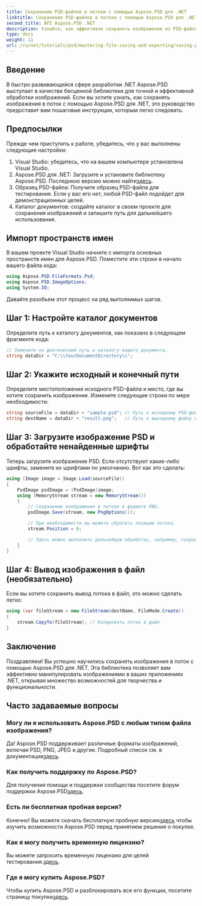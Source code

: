 ```yaml
---
title: Сохранение PSD-файлов в потоки с помощью Aspose.PSD для .NET
linktitle: Сохранение PSD-файлов в потоки с помощью Aspose.PSD для .NET
second_title: API Aspose.PSD .NET
description: Узнайте, как эффективно сохранять изображения из PSD-файлов в потоки с помощью Aspose.PSD для .NET. Это всеобъемлющее пошаговое руководство охватывает предварительные условия, коды и методы.
type: docs
weight: 11
url: /ru/net/tutorials/psd/mastering-file-saving-and-exporting/saving-psd-files-to-streams/
---
```

## Введение

В быстро развивающейся сфере разработки .NET Aspose.PSD выступает в качестве бесценной библиотеки для точной и эффективной обработки изображений. Если вы хотите узнать, как сохранять изображения в поток с помощью Aspose.PSD для .NET, это руководство предоставит вам пошаговые инструкции, которым легко следовать.

## Предпосылки

Прежде чем приступить к работе, убедитесь, что у вас выполнены следующие настройки:

1. Visual Studio: убедитесь, что на вашем компьютере установлена Visual Studio.
2.  Aspose.PSD для .NET: Загрузите и установите библиотеку Aspose.PSD. Последнюю версию можно найти[здесь](https://releases.aspose.com/psd/net/).
3. Образец PSD-файла: Получите образец PSD-файла для тестирования. Если у вас его нет, любой PSD-файл подойдет для демонстрационных целей.
4. Каталог документов: создайте каталог в своем проекте для сохранения изображений и запишите путь для дальнейшего использования.

## Импорт пространств имен

В вашем проекте Visual Studio начните с импорта основных пространств имен для Aspose.PSD. Поместите эти строки в начало вашего файла кода:

```csharp
using Aspose.PSD.FileFormats.Psd;
using Aspose.PSD.ImageOptions;
using System.IO;
```

Давайте разобьем этот процесс на ряд выполнимых шагов.

## Шаг 1: Настройте каталог документов

Определите путь к каталогу документов, как показано в следующем фрагменте кода:

```csharp
// Замените на фактический путь к каталогу вашего документа.
string dataDir = "C:\\YourDocumentDirectory\\";
```

## Шаг 2: Укажите исходный и конечный пути

Определите местоположение исходного PSD-файла и место, где вы хотите сохранить изображение. Измените следующие строки по мере необходимости:

```csharp
string sourceFile = dataDir + "sample.psd"; // Путь к исходному PSD-файлу
string destName = dataDir + "result.png";   // Путь к выходному файлу изображения
```

## Шаг 3: Загрузите изображение PSD и обработайте ненайденные шрифты

Теперь загрузите изображение PSD. Если отсутствуют какие-либо шрифты, замените их шрифтами по умолчанию. Вот как это сделать:

```csharp
using (Image image = Image.Load(sourceFile))
{
    PsdImage psdImage = (PsdImage)image;
    using (MemoryStream stream = new MemoryStream())
    {
        // Сохранение изображения в потоке в формате PNG.
        psdImage.Save(stream, new PngOptions());

        // При необходимости вы можете сбросить позицию потока.
        stream.Position = 0;

        // Здесь можно выполнить дальнейшую обработку, например, сохранение в файл или отправку по сети.
    }
}
```

## Шаг 4: Вывод изображения в файл (необязательно)

Если вы хотите сохранить вывод потока в файл, это можно сделать легко:

```csharp
using (var fileStream = new FileStream(destName, FileMode.Create))
{
    stream.CopyTo(fileStream); // Копировать поток в файл
}
```

## Заключение

Поздравляем! Вы успешно научились сохранять изображения в поток с помощью Aspose.PSD для .NET. Эта библиотека позволяет вам эффективно манипулировать изображениями в ваших приложениях .NET, открывая множество возможностей для творчества и функциональности.

## Часто задаваемые вопросы

### Могу ли я использовать Aspose.PSD с любым типом файла изображения?
 Да! Aspose.PSD поддерживает различные форматы изображений, включая PSD, PNG, JPEG и другие. Подробный список см. в документации[здесь](https://reference.aspose.com/psd/net/).

### Как получить поддержку по Aspose.PSD?
 Для получения помощи и поддержки сообщества посетите форум поддержки Aspose.PSD[здесь](https://forum.aspose.com/c/psd/34).

### Есть ли бесплатная пробная версия?
 Конечно! Вы можете скачать бесплатную пробную версию[здесь](https://releases.aspose.com/) чтобы изучить возможности Aspose.PSD перед принятием решения о покупке.

### Как я могу получить временную лицензию?
 Вы можете запросить временную лицензию для целей тестирования.[здесь](https://purchase.conholdate.com/temporary-license/).

### Где я могу купить Aspose.PSD?
 Чтобы купить Aspose.PSD и разблокировать все его функции, посетите страницу покупки[здесь](https://purchase.conholdate.com/buy).
